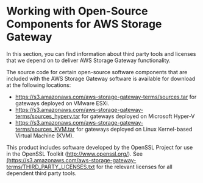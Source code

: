 # Working with Open\-Source Components for AWS Storage Gateway<a name="AboutAWSStorageGatewaySoftware"></a>

In this section, you can find information about third party tools and licenses that we depend on to deliver AWS Storage Gateway functionality\. 

The source code for certain open\-source software components that are included with the AWS Storage Gateway software is available for download at the following locations:
+  [https://s3\.amazonaws\.com/aws\-storage\-gateway\-terms/sources\.tar](https://s3.amazonaws.com/aws-storage-gateway-terms/sources.tar) for gateways deployed on VMware ESXi\.
+ [https://s3\.amazonaws\.com/aws\-storage\-gateway\-terms/sources\_hyperv\.tar](https://s3.amazonaws.com/aws-storage-gateway-terms/sources_hyperv.tar) for gateways deployed on Microsoft Hyper\-V
+  [https://s3\.amazonaws\.com/aws\-storage\-gateway\-terms/sources\_KVM\.tar](https://s3.amazonaws.com/aws-storage-gateway-terms/sources_KVM.tar) for gateways deployed on Linux Kernel\-based Virtual Machine \(KVM\)\.

This product includes software developed by the OpenSSL Project for use in the OpenSSL Toolkit \([http://www\.openssl\.org/](http://www.openssl.org/)\)\. See [\(https://s3\.amazonaws\.com/aws\-storage\-gateway\-terms/THIRD\_PARTY\_LICENSES\.txt](https://s3.amazonaws.com/aws-storage-gateway-terms/THIRD_PARTY_LICENSES.txt) for the relevant licenses for all dependent third party tools\.